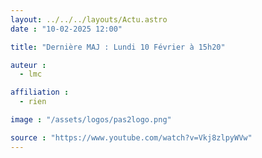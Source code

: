 ```yaml
---
layout: ../../../layouts/Actu.astro
date : "10-02-2025 12:00"

title: "Dernière MAJ : Lundi 10 Février à 15h20"

auteur :
  - lmc

affiliation :
  - rien

image : "/assets/logos/pas2logo.png"

source : "https://www.youtube.com/watch?v=Vkj8zlpyWVw"
---
```

